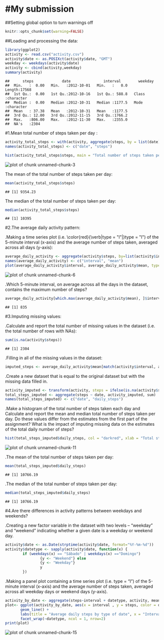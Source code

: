 #My submission
===============

##Setting global option to turn warnings off

```r
knitr::opts_chunk$set(warning=FALSE)
```
 
##Loading and processing the data:


```r
library(ggplot2)
activity <- read.csv("activity.csv")
activity$date <- as.POSIXct(activity$date, "GMT")
weekday <- weekdays(activity$date)
activity <- cbind(activity,weekday)
summary(activity)
```

```
##      steps             date               interval        weekday         
##  Min.   :  0.00   Min.   :2012-10-01   Min.   :   0.0   Length:17568      
##  1st Qu.:  0.00   1st Qu.:2012-10-16   1st Qu.: 588.8   Class :character  
##  Median :  0.00   Median :2012-10-31   Median :1177.5   Mode  :character  
##  Mean   : 37.38   Mean   :2012-10-31   Mean   :1177.5                     
##  3rd Qu.: 12.00   3rd Qu.:2012-11-15   3rd Qu.:1766.2                     
##  Max.   :806.00   Max.   :2012-11-30   Max.   :2355.0                     
##  NA's   :2304
```

#1.Mean total number of steps taken per day :


```r
activity_total_steps <- with(activity, aggregate(steps, by = list(date), FUN = sum, na.rm = TRUE))
names(activity_total_steps) <- c("date", "steps")

hist(activity_total_steps$steps, main = "Total number of steps taken per day", xlab = "Total steps taken per day", col = "darkred", ylim = c(0,20), breaks = seq(0,25000, by=2500))
```

![plot of chunk unnamed-chunk-3](figure/unnamed-chunk-3-1.png)

The mean of the total number of steps taken per day:

```r
mean(activity_total_steps$steps)
```

```
## [1] 9354.23
```

The median of the total number of steps taken per day:

```r
median(activity_total_steps$steps)
```

```
## [1] 10395
```


#2.The average daily activity pattern:

.Making a time series plot (i.e. \color{red}{\verb|type = "l"|}type = "l") of the 5-minute interval (x-axis) and the average number of steps taken, averaged across all days (y-axis):

```r
average_daily_activity <- aggregate(activity$steps, by=list(activity$interval), FUN=mean, na.rm=TRUE)
names(average_daily_activity) <- c("interval", "mean")
plot(average_daily_activity$interval, average_daily_activity$mean, type = "l", col="darkblue", lwd = 2, xlab="Interval", ylab="Average number of steps", main="Average number of steps per intervals")
```

![plot of chunk unnamed-chunk-6](figure/unnamed-chunk-6-1.png)

.Which 5-minute interval, on average across all the days in the dataset, contains the maximum number of steps?

```r
average_daily_activity[which.max(average_daily_activity$mean), ]$interval
```

```
## [1] 835
```

#3.Imputing missing values:

.Calculate and report the total number of missing values in the dataset (i.e. the total number of rows with NAs):

```r
sum(is.na(activity$steps))
```

```
## [1] 2304
```

.Filling in all of the missing values in the dataset:

```r
imputed_steps <- average_daily_activity$mean[match(activity$interval, average_daily_activity$interval)]
```

.Create a new dataset that is equal to the original dataset but with the missing data filled in.

```r
activity_imputed <- transform(activity, steps = ifelse(is.na(activity$steps), yes = imputed_steps, no = activity$steps))
total_steps_imputed <- aggregate(steps ~ date, activity_imputed, sum)
names(total_steps_imputed) <- c("date", "daily_steps")
```

.Make a histogram of the total number of steps taken each day and Calculate and report the mean and median total number of steps taken per day. Do these values differ from the estimates from the first part of the assignment? What is the impact of imputing missing data on the estimates of the total daily number of steps?

```r
hist(total_steps_imputed$daily_steps, col = "darkred", xlab = "Total steps per day", ylim = c(0,30), main = "Total number of steps taken each day", breaks = seq(0,25000,by=2500))
```

![plot of chunk unnamed-chunk-11](figure/unnamed-chunk-11-1.png)

.The mean of the total number of steps taken per day:

```r
mean(total_steps_imputed$daily_steps)
```

```
## [1] 10766.19
```

.The median of the total number of steps taken per day:

```r
median(total_steps_imputed$daily_steps)
```

```
## [1] 10766.19
```

#4.Are there differences in activity patterns between weekdays and weekends?

.Creating a new factor variable in the dataset with two levels – “weekday” and “weekend” indicating whether a given date is a weekday or weekend day.

```r
activity$date <- as.Date(strptime(activity$date, format="%Y-%m-%d"))
activity$datetype <- sapply(activity$date, function(x) {
        if (weekdays(x) == "Sábado" | weekdays(x) =="Domingo") 
                {y <- "Weekend"} else 
                {y <- "Weekday"}
                y
        })
```

.Making a panel plot containing a time series plot (i.e. type = “l”) of the 5-minute interval (x-axis) and the average number of steps taken, averaged across all weekday days or weekend days (y-axis).

```r
activity_by_date <- aggregate(steps~interval + datetype, activity, mean, na.rm = TRUE)
plot<- ggplot(activity_by_date, aes(x = interval , y = steps, color = datetype)) +
       geom_line() +
       labs(title = "Average daily steps by type of date", x = "Interval", y = "Average         number of steps") +
       facet_wrap(~datetype, ncol = 1, nrow=2)
print(plot)
```

![plot of chunk unnamed-chunk-15](figure/unnamed-chunk-15-1.png)
